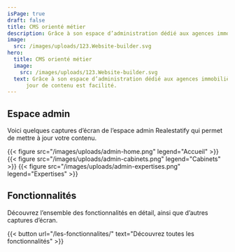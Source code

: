 ```yaml
---
isPage: true
draft: false
title: CMS orienté métier
description: Grâce à son espace d’administration dédié aux agences immobilières, la mise à jour de contenu est facilité.
image:
  src: /images/uploads/123.Website-builder.svg
hero:
  title: CMS orienté métier
  image:
    src: /images/uploads/123.Website-builder.svg
  text: Grâce à son espace d’administration dédié aux agences immobilières, la mise à
      jour de contenu est facilité.
---
```


## Espace admin
Voici quelques captures d’écran de l’espace admin Realestatify qui permet de mettre à jour votre contenu.

{{< figure src="/images/uploads/admin-home.png" legend="Accueil" >}}
{{< figure src="/images/uploads/admin-cabinets.png" legend="Cabinets" >}}
{{< figure src="/images/uploads/admin-expertises.png" legend="Expertises" >}}

## Fonctionnalités
Découvrez l’ensemble des fonctionnalités en détail, ainsi que d’autres captures d’écran.

{{< button url="/les-fonctionnalites/" text="Découvrez toutes les fonctionnalités" >}}
